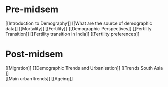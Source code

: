 # Pre-midsem
[[Introduction to Demography]] 
[[What are the source of demographic data]]
[[Mortality]] 
[[Fertility]] 
[[Demographic Perspectives]] 
[[Fertility Transition]] 
[[Fertility transition in India]] 
[[Fertility preferences]] 
# Post-midsem
[[Migration]] 
[[Demographic Trends and Urbanisation]] 
[[Trends South Asia ]]  
[[Main urban trends]] 
[[Ageing]] 